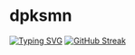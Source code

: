 # dpksmn
<a href="https://git.io/typing-svg"><img src="https://readme-typing-svg.demolab.com?font=Fira+Code&size=18&color=4AF7C1&multiline=true&width=750&height=140&separator=%3C&lines=Deepak+Suman%3CBTech+%40++National+Institute+Of+Technology+Bhopal%3CI'm+currently+working+as+a+Technology+Trainee+at+Proteantech+e-gov %3CMERN+|+Java+|+SpringBoot+|+Android+Development" alt="Typing SVG" /></a>
[![GitHub Streak](https://streak-stats.demolab.com?user=dpksmn&theme=highcontrast&border_radius=30)](https://git.io/streak-stats)
